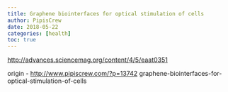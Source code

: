 ```yaml
---
title: Graphene biointerfaces for optical stimulation of cells
author: PipisCrew
date: 2018-05-22
categories: [health]
toc: true
---
```


http://advances.sciencemag.org/content/4/5/eaat0351

origin - http://www.pipiscrew.com/?p=13742 graphene-biointerfaces-for-optical-stimulation-of-cells